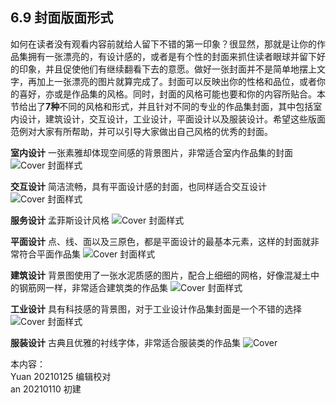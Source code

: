 ## 6.9 封面版面形式

如何在读者没有观看内容前就给人留下不错的第一印象？很显然，那就是让你的作品集拥有一张漂亮的，有设计感的，或者是有个性的封面来抓住读者眼球并留下好的印象，并且促使他们有继续翻看下去的意愿。做好一张封面并不是简单地摆上文字，再加上一张漂亮的图片就算完成了。封面可以反映出你的性格和品位，或者你的喜好，亦或是作品集的风格。同时，封面的风格可能也要和你的内容所贴合。本节给出了**7种**不同的风格和形式，并且针对不同的专业的作品集封面，其中包括室内设计，建筑设计，交互设计，工业设计，平面设计以及服装设计。希望这些版面范例对大家有所帮助，并可以引导大家做出自己风格的优秀的封面。

**室内设计**
一张素雅却体现空间感的背景图片，非常适合室内作品集的封面
![Cover 封面样式](http://kitpic.makebi.net/2021/lk_43.jpg)

**交互设计**
简洁流畅，具有平面设计感的封面，也同样适合交互设计
![Cover 封面样式](http://kitpic.makebi.net/2021/lk_44.jpg)

**服务设计**
孟菲斯设计风格
![Cover 封面样式](http://kitpic.makebi.net/2021/lk_45.jpg)

**平面设计**
点、线、面以及三原色，都是平面设计的最基本元素，这样的封面就非常符合平面作品集
![Cover 封面样式](http://kitpic.makebi.net/2021/lk_46.jpg)

**建筑设计**
背景图使用了一张水泥质感的图片，配合上细细的网格，好像混凝土中的钢筋网一样，非常适合建筑类的作品集
![Cover 封面样式](http://kitpic.makebi.net/2021/lk_47.jpg)

**工业设计**
具有科技感的背景图，对于工业设计作品集封面是一个不错的选择
![Cover 封面样式](http://kitpic.makebi.net/2021/lk_48.jpg)

**服装设计**
古典且优雅的衬线字体，非常适合服装类的作品集
![Cover](http://kitpic.makebi.net/2021/lk_49.jpg)

本内容：  
Yuan 20210125 编辑校对  
an 20210110 初建
